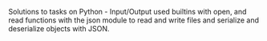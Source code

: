  Solutions to tasks on Python - Input/Output
used builtins with open, and read functions with the json module to read and write files and serialize and deserialize objects with JSON.

